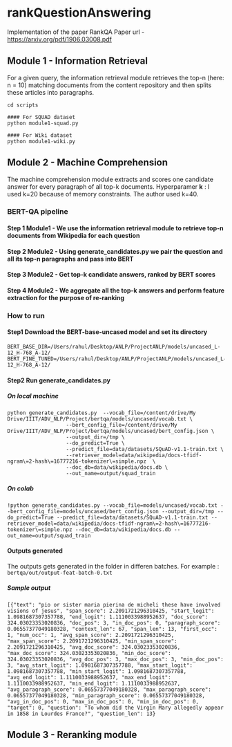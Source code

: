 # rankQuestionAnswering
Implementation of the paper RankQA
Paper url - https://arxiv.org/pdf/1906.03008.pdf

## Module 1 - Information Retrieval
For a given query, the information retrieval module retrieves the top-n (here: n = 10) matching documents from the content repository and then splits these articles into paragraphs.

```
cd scripts 

#### For SQUAD dataset
python module1-squad.py

#### For Wiki dataset
python module1-wiki.py
```


## Module 2 - Machine Comprehension
The machine comprehension module extracts and scores one candidate answer for every paragraph of all top-k documents. 
Hyperparamer **k** : I used k=20 because of memory constraints. The author used k=40.


### BERT-QA pipeline

#### Step 1 Module1 - We use the information retrieval module to retrieve top-n documents from Wikipedia for each question 
#### Step 2 Module2 - Using generate_candidates.py we pair the question and all its top-n paragraphs and pass into BERT 
#### Step 3 Module2 - Get top-k candidate answers, ranked by BERT scores
#### Step 4 Module2 - We aggregate all the top-k answers and perform feature extraction for the purpose of re-ranking


### How to run

#### Step1 Download the BERT-base-uncased model and set its directory

```
BERT_BASE_DIR=/Users/rahul/Desktop/ANLP/ProjectANLP/models/uncased_L-12_H-768_A-12/  
BERT_FINE_TUNED=/Users/rahul/Desktop/ANLP/ProjectANLP/models/uncased_L-12_H-768_A-12/ 
```

#### Step2 Run generate_candidates.py

##### On local machine
```
python generate_candidates.py  --vocab_file=/content/drive/My Drive/IIIT/ADV_NLP/Project/bertqa/models/uncased/vocab.txt \
                   --bert_config_file=/content/drive/My Drive/IIIT/ADV_NLP/Project/bertqa/models/uncased/bert_config.json \
                   --output_dir=/tmp \
                   --do_predict=True \
                   --predict_file=data/datasets/SQuAD-v1.1-train.txt \
                   --retriever_model=data/wikipedia/docs-tfidf-ngram\=2-hash\=16777216-tokenizer\=simple.npz  \
                   --doc_db=data/wikipedia/docs.db \
                   --out_name=output/squad_train 
```

##### On colab 

```
!python generate_candidates.py --vocab_file=models/uncased/vocab.txt --bert_config_file=models/uncased/bert_config.json --output_dir=/tmp --do_predict=True --predict_file=data/datasets/SQuAD-v1.1-train.txt --retriever_model=data/wikipedia/docs-tfidf-ngram\=2-hash\=16777216-tokenizer\=simple.npz --doc_db=data/wikipedia/docs.db --out_name=output/squad_train
```

#### Outputs generated 
The outputs gets generated in the folder in differen batches. For example :    
    ```bertqa/out/output-feat-batch-0.txt ``` 


##### Sample output
```
[{"text": "pio or sister maria pierina de micheli these have involved visions of jesus", "span_score": 2.2091721296310425, "start_logit": 1.0981687307357788, "end_logit": 1.1110033988952637, "doc_score": 324.03023353020836, "doc_pos": 3, "in_doc_pos": 0, "paragraph_score": 0.06557377049180328, "context_len": 67, "span_len": 13, "first_occ": 1, "num_occ": 1, "avg_span_score": 2.2091721296310425, "max_span_score": 2.2091721296310425, "min_span_score": 2.2091721296310425, "avg_doc_score": 324.03023353020836, "max_doc_score": 324.03023353020836, "min_doc_score": 324.03023353020836, "avg_doc_pos": 3, "max_doc_pos": 3, "min_doc_pos": 3, "avg_start_logit": 1.0981687307357788, "max_start_logit": 1.0981687307357788, "min_start_logit": 1.0981687307357788, "avg_end_logit": 1.1110033988952637, "max_end_logit": 1.1110033988952637, "min_end_logit": 1.1110033988952637, "avg_paragraph_score": 0.06557377049180328, "max_paragraph_score": 0.06557377049180328, "min_paragraph_score": 0.06557377049180328, "avg_in_doc_pos": 0, "max_in_doc_pos": 0, "min_in_doc_pos": 0, "target": 0, "question": "To whom did the Virgin Mary allegedly appear in 1858 in Lourdes France?", "question_len": 13}
```



## Module 3 - Reranking module
